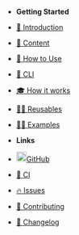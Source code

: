 - **Getting Started**
- [🐳 Introduction](/introduction.md)
- [👾 Content](/content.md)
- [🚀 How to Use](/how-to-use.md)
- [🧠 CLI](/cli.md)
- [🎓 How it works](/how-it-works.md)
- [👷‍♂️ Reusables](/reusables.md)
- [🧑‍🎓 Examples](/examples.md)


- **Links**
- [<img src="https://github.com/vdesabou/kafka-docker-playground/raw/master/images/icons/octocat.png" width="20">GitHub](https://github.com/vdesabou/kafka-docker-playground)
- [🤖 CI](https://github.com/vdesabou/kafka-docker-playground/actions)
- [🔥 Issues](https://github.com/vdesabou/kafka-docker-playground/issues)
- [💞 Contributing](https://github.com/vdesabou/kafka-docker-playground/blob/master/CONTRIBUTING.md)
- [📜 Changelog](/changelog.md)
